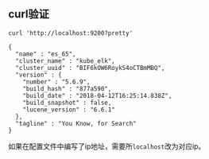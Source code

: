 ## curl验证
`curl 'http://localhost:9200?pretty'`
```
{
  "name" : "es_65",
  "cluster_name" : "kube_elk",
  "cluster_uuid" : "BIF6kOW6RoykS4oCTBmMBQ",
  "version" : {
    "number" : "5.6.9",
    "build_hash" : "877a590",
    "build_date" : "2018-04-12T16:25:14.838Z",
    "build_snapshot" : false,
    "lucene_version" : "6.6.1"
  },
  "tagline" : "You Know, for Search"
}
```

如果在配置文件中编写了ip地址，需要所`localhost`改为对应ip。
